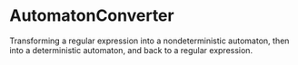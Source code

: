 # AutomatonConverter
Transforming a regular expression into a nondeterministic automaton, then into a deterministic automaton, and back to a regular expression.
